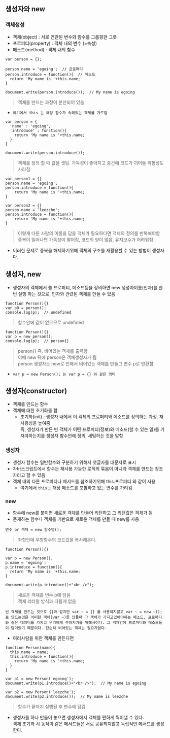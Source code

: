 ## 생성자와 new
### 객체생성
- 객체(object) : 서로 연관된 변수와 함수를 그룹핑한 그릇
- 프로퍼티(property) : 객체 내의 변수 (=속성)
- 메소드(method) : 객체 내의 함수
```
var person = {};

person.name = 'egoing';  // 프로퍼티
person.introduce = function(){  // 메소드
  return 'My name is '+this.name;
}

document.write(person.introduce());  // My name is egoing
```
> 객체를 만드는 과정이 분산되어 있음
- `여기에서 this 는 해당 함수가 속해있는 객체를 가르킴`

```
var person = {
  'name' : 'egoing',
  'introduce' : function(){
    return 'My name is '+this.name;
  }
}

document.write(person.introduce());
```
> 객체를 정의 할 때 값을 셋팅. 가독성이 좋아지고 중간에 코드가 끼어들 위험성도 사라짐

```
var person1 = {}
person.name = 'egoing';
person.introduce = function(){
    return 'My name is '+this.name;
}

var person2 = {}
person.name = 'leezche';
person.introduce = function(){
    return 'My name is '+this.name;
}
 ```
> 이렇게 다른 사람의 이름을 담을 객체가 필요하다면 객체의 정의를 반복해야함<br/>중복이 일어나면 가독성이 떨어짐, 코드의 양이 많음, 유지보수가 어려워짐

- 이러한 문제로 중복을 해제하기위해 객체의 구조를 재활용할 수 있는 방법이 생성자다.

## 생성자, new
- 생성자의 객체에서 쓸 프로퍼티, 메소드등을 정의하면 new 생성자이름(인자)를 한번 실행 하는 것으로, 인자와 관련된 객체를 만들 수 있음
```
function Person(){}
var p0 = person();
console.log(p);  // undefined
```
> 함수안에 값이 없으므로 undefined
```
function Person(){}
var p = new person();
console.log(p);  // person{}
```
> person{} 즉, 비어있는 객체를 출력함<br/>이때 new 뒤에 person은 객체생성자가 됨<br/>person 생성자는 new로 인해서 비어있는 객체를 만들고 변수 p로 반환함

- `var p = new Person(); 는 var p = {} 와 같은 의미`

## 생성자(constructor)
- 객체를 만드는 함수
- 객체에 대한 초기화를 함
  - 초기화(init) : 생성자 내에서 이 객체의 프로퍼티와 메소드를 정의하는 과정. 재사용성을 높여줌<br/>즉, 생성자가 만든 빈 객체가 어떤 프로퍼티(정보)와 메소드(할 수 있는 일)를 가져야하는지를 생성자 함수안에 정의, 세팅하는 것을 말함


### 생성자
- 생성자 함수는 일반함수와 구분하기 위해서 첫글자를 대문자로 표시
- 자바스크립트에서 함수는 재사용 가능한 로직의 묶음이 아니라 객체를 만드는 창조자라고 할 수 있음
- 객체 내의 다른 프로퍼티나 메서드를 참조하기위해 this.프로퍼티 와 같이 사용
  - 여기에서 `this`는 해당 메소드를 포함하고 있는 변수를 가리킴

### new
- 함수에 new를 붙이면 새로운 객체를 만들어 리턴하고 그 리턴값은 객체가 됨
- 존재하는 함수나 객체를 기반으로 새로운 객체를 만들 때 new를 사용
```
변수 or 객체 = new 함수명();
```
> 좌항안에 우항함수의 코드값을 복사해온다. 

```
function Person(){}

var p = new Person();
p.name = 'egoing';
p.introduce = function(){
  return 'My name is '+this.name; 
}

document.write(p.introduce()+"<br />");
```
> 새로운 객체를 변수 p에 담음<br/>객체 리터럴 방식과 다를게 없음

`빈 객체를 만드는 것으로 {}과 같지만 var ~ = {} 를 사용하지않고 var ~ = new ~();로 만드는것은 어떠한 객체(var ~)를 만들때 그 객체가 가지고있어야하는 메소드, 프로퍼티와 같은 데이터를 가지고 우리에게 주어지기를 위해서이다. 그 객체안에 프로퍼티와 메소드들이 담겨있기 때문이다. 단순히 비어있는 객체는 필요가없다.`

- 여러사람을 위한 객체를 만든다면
```
function Person(name){
  this.name = name;
  this.introduce = function(){
    return 'My name is '+this.name; 
  }   
}

var p1 = new Person('egoing');
document.write(p1.introduce()+"<br />");  // My name is egoing
 
var p2 = new Person('leezche');
document.write(p2.introduce());  // My name is leezche
```
> 함수가 끝까지 실행된 후 변수에 담김

- 생성자를 하나 만들어 놓으면 생성자에서 객체를 편하게 찍어낼 수 있다.<br/>객체 초기화 시 동작이 같은 메서드들은 서로 공유되지않고 독립적인 메서드를 생성한다.

